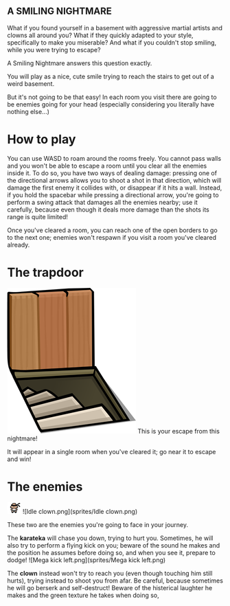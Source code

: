 ## A SMILING NIGHTMARE

What if you found yourself in a basement with aggressive martial artists and clowns all around you?
What if they quickly adapted to your style, specifically to make you miserable?
And what if you couldn't stop smiling, while you were trying to escape?

A Smiling Nightmare answers this question exactly.

You will play as a nice, cute smile trying to reach the stairs to get out of a weird basement.

But it's not going to be that easy!
In each room you visit there are going to be enemies going for your head (especially considering you literally have nothing else...)

# How to play
You can use WASD to roam around the rooms freely.
You cannot pass walls and you won't be able to escape a room until you clear all the enemies inside it.
To do so, you have two ways of dealing damage: pressing one of the directional arrows allows you to shoot a shot in that direction, which will damage the first enemy it collides with, or disappear if it hits a wall.
Instead, if you hold the spacebar while pressing a directional arrow, you're going to perform a swing attack that damages all the enemies nearby; use it carefully, because even though it deals more damage than the shots its range is quite limited!

Once you've cleared a room, you can reach one of the open borders to go to the next one; enemies won't respawn if you visit a room you've cleared already.

# The trapdoor
![](sprites/Trapdoor.png)
This is your escape from this nightmare!

It will appear in a single room when you've cleared it; go near it to escape and win!

# The enemies
![Front.png](sprites/Front.png) ![Idle clown.png](sprites/Idle clown.png)

These two are the enemies you're going to face in your journey.

The **karateka** will chase you down, trying to hurt you.
Sometimes, he will also try to perform a flying kick on you; beware of the sound he makes and the position he assumes before doing so, and when you see it, prepare to dodge!
![Mega kick left.png](sprites/Mega kick left.png)

The **clown** instead won't try to reach you (even though touching him still hurts), trying instead to shoot you from afar.
Be careful, because sometimes he will go berserk and self-destruct!
Beware of the histerical laughter he makes and the green texture he takes when doing so, 